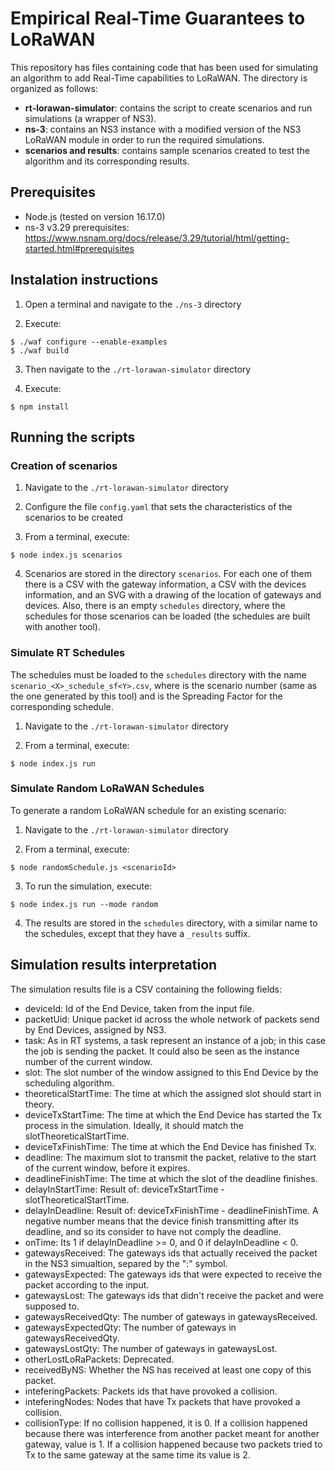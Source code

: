 # Empirical Real-Time Guarantees to LoRaWAN

This repository has files containing code that has been used for simulating an algorithm to add Real-Time capabilities to LoRaWAN. The directory is organized as follows:

* **rt-lorawan-simulator**: contains the script to create scenarios and run simulations (a wrapper of NS3).
* **ns-3**: contains an NS3 instance with a modified version of the NS3 LoRaWAN module in order to run the required simulations.
* **scenarios and results**: contains sample scenarios created to test the algorithm and its corresponding results.

## Prerequisites

* Node.js (tested on version 16.17.0)
* ns-3 v3.29 prerequisites: https://www.nsnam.org/docs/release/3.29/tutorial/html/getting-started.html#prerequisites

## Instalation instructions

1. Open a terminal and navigate to the `./ns-3` directory

2. Execute:

```
$ ./waf configure --enable-examples
$ ./waf build
```

3. Then navigate to the `./rt-lorawan-simulator` directory

4. Execute:

```
$ npm install
```

## Running the scripts

### Creation of scenarios

1. Navigate to the `./rt-lorawan-simulator` directory

2. Configure the file `config.yaml` that sets the characteristics of the scenarios to be created

3. From a terminal, execute:

```
$ node index.js scenarios
```

4. Scenarios are stored in the directory `scenarios`. For each one of them there is a CSV with the gateway information, a CSV with the devices information, and an SVG with a drawing of the location of gateways and devices. Also, there is an empty `schedules` directory, where the schedules for those scenarios can be loaded (the schedules are built with another tool).

### Simulate RT Schedules

The schedules must be loaded to the `schedules` directory with the name `scenario_<X>_schedule_sf<Y>.csv`, where <X> is the scenario number (same as the one generated by this tool) and <Y> is the Spreading Factor for the corresponding schedule.

1. Navigate to the `./rt-lorawan-simulator` directory

2. From a terminal, execute:

```
$ node index.js run
```

### Simulate Random LoRaWAN Schedules

To generate a random LoRaWAN schedule for an existing scenario:

1. Navigate to the `./rt-lorawan-simulator` directory

2. From a terminal, execute:

```
$ node randomSchedule.js <scenarioId>
```

3. To run the simulation, execute:

```
$ node index.js run --mode random
```

4. The results are stored in the `schedules` directory, with a similar name to the schedules, except that they have a `_results` suffix.

## Simulation results interpretation

The simulation results file is a CSV containing the following fields:	

* deviceId: Id of the End Device, taken from the input file.
* packetUid: Unique packet id across the whole network of packets send by End Devices, assigned by NS3.
* task: As in RT systems, a task represent an instance of a job; in this case the job is sending the packet. It could also be seen as the instance number of the current window.
* slot: The slot number of the window assigned to this End Device by the scheduling algorithm.
* theoreticalStartTime: The time at which the assigned slot should start in theory.
* deviceTxStartTime: The time at which the End Device has started the Tx process in the simulation. Ideally, it should match the slotTheoreticalStartTime.
* deviceTxFinishTime: The time at which the End Device has finished Tx.
* deadline: The maximum slot to transmit the packet, relative to the start of the current window, before it expires.
* deadlineFinishTime: The time at which the slot of the deadline finishes.
* delayInStartTime: Result of: deviceTxStartTime - slotTheoreticalStartTime.
* delayInDeadline: Result of: deviceTxFinishTime - deadlineFinishTime. A negative number means that the device finish transmitting after its deadline, and so its consider to have not comply the deadline.
* onTime: Its 1 if delayInDeadline >= 0, and 0 if delayInDeadline < 0.
* gatewaysReceived: The gateways ids that actually received the packet in the NS3 simualtion, separed by the ":" symbol.
* gatewaysExpected: The gateways ids that were expected to receive the packet according to the input.
* gatewaysLost: The gateways ids that didn't receive the packet and were supposed to.
* gatewaysReceivedQty: The number of gateways in gatewaysReceived.
* gatewaysExpectedQty: The number of gateways in gatewaysReceivedQty.
* gatewaysLostQty: The number of gateways in gatewaysLost.
* otherLostLoRaPackets: Deprecated.
* receivedByNS: Whether the NS has received at least one copy of this packet.
* inteferingPackets: Packets ids that have provoked a collision.
* inteferingNodes: Nodes that have Tx packets that have provoked a collision.
* collisionType: If no collision happened, it is 0. If a collision happened because there was interference from another packet meant for another gateway, value is 1. If a collision happened because two packets tried to Tx to the same gateway at the same time its value is 2.
